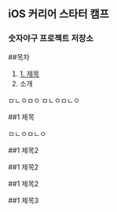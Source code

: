 ## iOS 커리어 스타터 캠프

### 숫자야구 프로젝트 저장소


##목차
1. [1. 제목](#1-제목)
2. 소개

ㅁㄴㅇㅁㅇ
ㅁㄴㅇㅁㄴㅇ

##1 제목

ㅁㄴㅇㅁㄴㅇ

##1 제목2

##1 제목2

##1 제목2

##1 제목3
